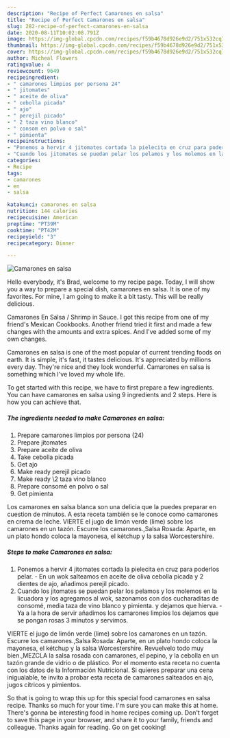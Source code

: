 ```yaml
---
description: "Recipe of Perfect Camarones en salsa"
title: "Recipe of Perfect Camarones en salsa"
slug: 282-recipe-of-perfect-camarones-en-salsa
date: 2020-08-11T10:02:08.791Z
image: https://img-global.cpcdn.com/recipes/f59b4678d926e9d2/751x532cq70/camarones-en-salsa-foto-principal.jpg
thumbnail: https://img-global.cpcdn.com/recipes/f59b4678d926e9d2/751x532cq70/camarones-en-salsa-foto-principal.jpg
cover: https://img-global.cpcdn.com/recipes/f59b4678d926e9d2/751x532cq70/camarones-en-salsa-foto-principal.jpg
author: Micheal Flowers
ratingvalue: 4
reviewcount: 9649
recipeingredient:
- " camarones limpios por persona 24"
- " jitomates"
- " aceite de oliva"
- " cebolla picada"
- " ajo"
- " perejil picado"
- " 2 taza vino blanco"
- " consom en polvo o sal"
- " pimienta"
recipeinstructions:
- "Ponemos a hervir 4 jitomates cortada la pielecita en cruz para poderlos pelar. En un wok salteamos en aceite de oliva cebolla picada y 2 dientes de ajo, añadimos perejil picado."
- "Cuando los jitomates se puedan pelar los pelamos y los molemos en la licuadora y los agregamos al wok, sazonamos con dos cucharaditas de consomé, media taza de vino blanco y pimienta. y dejamos que hierva. Ya a la hora de servir añadimos los camarones limpios los dejamos que se pongan rosas 3 minutos y servimos."
categories:
- Recipe
tags:
- camarones
- en
- salsa

katakunci: camarones en salsa 
nutrition: 144 calories
recipecuisine: American
preptime: "PT39M"
cooktime: "PT42M"
recipeyield: "3"
recipecategory: Dinner

---
```



![Camarones en salsa](https://img-global.cpcdn.com/recipes/f59b4678d926e9d2/751x532cq70/camarones-en-salsa-foto-principal.jpg)

Hello everybody, it's Brad, welcome to my recipe page. Today, I will show you a way to prepare a special dish, camarones en salsa. It is one of my favorites. For mine, I am going to make it a bit tasty. This will be really delicious.

Camarones En Salsa / Shrimp in Sauce. I got this recipe from one of my friend&#39;s Mexican Cookbooks. Another friend tried it first and made a few changes with the amounts and extra spices. And I&#39;ve added some of my own changes.

Camarones en salsa is one of the most popular of current trending foods on earth. It is simple, it's fast, it tastes delicious. It's appreciated by millions every day. They're nice and they look wonderful. Camarones en salsa is something which I've loved my whole life.


To get started with this recipe, we have to first prepare a few ingredients. You can have camarones en salsa using 9 ingredients and 2 steps. Here is how you can achieve that.

<!--inarticleads1-->

##### The ingredients needed to make Camarones en salsa:

1. Prepare  camarones limpios por persona (24)
1. Prepare  jitomates
1. Prepare  aceite de oliva
1. Take  cebolla picada
1. Get  ajo
1. Make ready  perejil picado
1. Make ready  \2 taza vino blanco
1. Prepare  consomé en polvo o sal
1. Get  pimienta


Los camarones en salsa blanca son una delicia que la puedes preparar en cuestion de minutos. A esta receta también se le conoce como camarones en crema de leche. VIERTE el jugo de limón verde (lime) sobre los camarones en un tazón. Escurre los camarones.,Salsa Rosada: Aparte, en un plato hondo coloca la mayonesa, el kétchup y la salsa Worcestershire. 

<!--inarticleads2-->

##### Steps to make Camarones en salsa:

1. Ponemos a hervir 4 jitomates cortada la pielecita en cruz para poderlos pelar. - En un wok salteamos en aceite de oliva cebolla picada y 2 dientes de ajo, añadimos perejil picado.
1. Cuando los jitomates se puedan pelar los pelamos y los molemos en la licuadora y los agregamos al wok, sazonamos con dos cucharaditas de consomé, media taza de vino blanco y pimienta. y dejamos que hierva. - Ya a la hora de servir añadimos los camarones limpios los dejamos que se pongan rosas 3 minutos y servimos.


VIERTE el jugo de limón verde (lime) sobre los camarones en un tazón. Escurre los camarones.,Salsa Rosada: Aparte, en un plato hondo coloca la mayonesa, el kétchup y la salsa Worcestershire. Revuelvelo todo muy bien.,MEZCLA la salsa rosada con camarones, el pepino, y la cebolla en un tazón grande de vidrio o de plástico. Por el momento esta receta no cuenta con los datos de la Información Nutricional. Si quieres preparar una cena inigualable, te invito a probar esta receta de camarones salteados en ajo, jugos cítricos y pimientos. 

So that is going to wrap this up for this special food camarones en salsa recipe. Thanks so much for your time. I'm sure you can make this at home. There's gonna be interesting food in home recipes coming up. Don't forget to save this page in your browser, and share it to your family, friends and colleague. Thanks again for reading. Go on get cooking!

